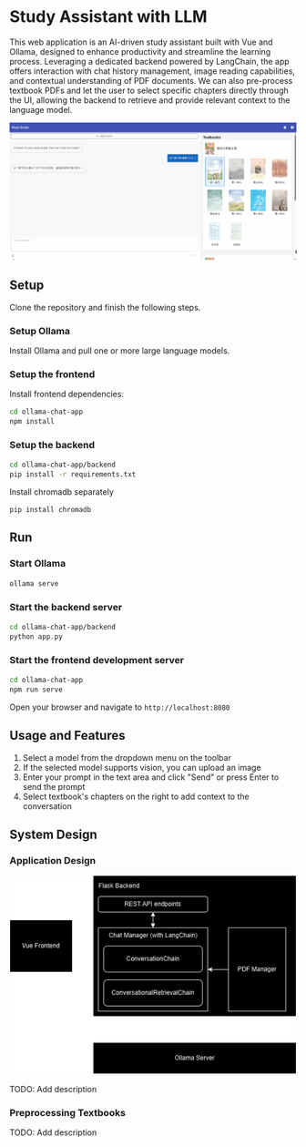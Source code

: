 # Study Assistant with LLM

This web application is an AI-driven study assistant built with Vue and Ollama, designed to enhance productivity and streamline the learning process. Leveraging a dedicated backend powered by LangChain, the app offers interaction with chat history management, image reading capabilities, and contextual understanding of PDF documents. We can also pre-process textbook PDFs and let the user to select specific chapters directly through the UI, allowing the backend to retrieve and provide relevant context to the language model.

![Screenshot](images/frontend_screenshot.png)

## Setup
Clone the repository and finish the following steps.

### Setup Ollama
Install Ollama and pull one or more large language models.

### Setup the frontend
Install frontend dependencies:
```bash
cd ollama-chat-app
npm install
```

### Setup the backend
```bash
cd ollama-chat-app/backend
pip install -r requirements.txt
```
Install chromadb separately
```
pip install chromadb
```

## Run

### Start Ollama
```bash
ollama serve
```

### Start the backend server
```bash
cd ollama-chat-app/backend
python app.py
```

### Start the frontend development server
```bash
cd ollama-chat-app
npm run serve
```

Open your browser and navigate to `http://localhost:8080`

## Usage and Features

1. Select a model from the dropdown menu on the toolbar
2. If the selected model supports vision, you can upload an image
3. Enter your prompt in the text area and click "Send" or press Enter to send the prompt
4. Select textbook's chapters on the right to add context to the conversation

## System Design

### Application Design

![Screenshot](images/system.png)

TODO: Add description

### Preprocessing Textbooks

TODO: Add description